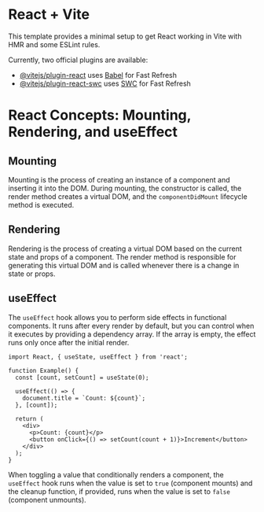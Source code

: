 # React + Vite

This template provides a minimal setup to get React working in Vite with HMR and some ESLint rules.

Currently, two official plugins are available:

- [@vitejs/plugin-react](https://github.com/vitejs/vite-plugin-react/blob/main/packages/plugin-react/README.md) uses [Babel](https://babeljs.io/) for Fast Refresh
- [@vitejs/plugin-react-swc](https://github.com/vitejs/vite-plugin-react-swc) uses [SWC](https://swc.rs/) for Fast Refresh




# React Concepts: Mounting, Rendering, and useEffect



## Mounting

Mounting is the process of creating an instance of a component and inserting it into the DOM. During mounting, the constructor is called, the render method creates a virtual DOM, and the `componentDidMount` lifecycle method is executed.

## Rendering

Rendering is the process of creating a virtual DOM based on the current state and props of a component. The render method is responsible for generating this virtual DOM and is called whenever there is a change in state or props.

## useEffect

The `useEffect` hook allows you to perform side effects in functional components. It runs after every render by default, but you can control when it executes by providing a dependency array. If the array is empty, the effect runs only once after the initial render.

```
import React, { useState, useEffect } from 'react';

function Example() {
  const [count, setCount] = useState(0);

  useEffect(() => {
    document.title = `Count: ${count}`;
  }, [count]);

  return (
    <div>
      <p>Count: {count}</p>
      <button onClick={() => setCount(count + 1)}>Increment</button>
    </div>
  );
}
```

When toggling a value that conditionally renders a component, the `useEffect` hook runs when the value is set to `true` (component mounts) and the cleanup function, if provided, runs when the value is set to `false` (component unmounts).

